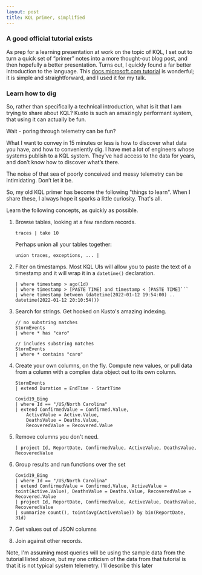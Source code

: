 ```yaml
---
layout: post
title: KQL primer, simplified
---
```


### A good official tutorial exists

As prep for a learning presentation at work on the topic of KQL, I set out to turn a quick set of “primer” notes into a more thought-out blog post, and then hopefully a better presentation. Turns out, I quickly found a far better introduction to the language. This [docs.microsoft.com tutorial](https://docs.microsoft.com/en-us/azure/data-explorer/kusto/query/tutorial?pivots=azuredataexplorer) is wonderful; it is simple and straightforward, and I used it for my talk.

### Learn how to dig

So, rather than specifically a technical introduction, what is it that I am trying to share about KQL? Kusto is such an amazingly performant system, that using it can actually be fun.

Wait - poring through telemetry can be fun?

What I want to convey in 15 minutes or less is how to discover what data you have, and how to conveniently dig. I have met a lot of engineers whose systems publish to a KQL system. They've had access to the data for years, and don’t know how to discover what’s there.

The noise of that sea of poorly conceived and messy telemetry can be intimidating. Don’t let it be.

So, my old KQL primer has become the following "things to learn". When I share these, I always hope it sparks a little curiosity. That's all.

Learn the following concepts, as quickly as possible.

1. Browse tables, looking at a few random records.

   ```
   traces | take 10
   ```

   Perhaps union all your tables together:

   ```
   union traces, exceptions, ... |
   ```

2. Filter on timestamps. Most KQL UIs will allow you to paste the text of a timestamp and it will wrap it in a ```datetime()``` declaration.

    ```
    | where timestamp > ago(1d)
    | where timestamp > [PASTE TIME] and timestamp < [PASTE TIME]```
    | where timestamp between (datetime(2022-01-12 19:54:00) .. datetime(2022-01-12 20:10:54)))
    ```

3. Search for strings. Get hooked on Kusto's amazing indexing.

    ```
    // no substring matches
	StormEvents
	| where * has "caro"

    // includes substring matches
	StormEvents
	| where * contains "caro"
    ```

4. Create your own columns, on the fly. Compute new values, or pull data from a column with a complex data object out to its own column.

    ```
    StormEvents
    | extend Duration = EndTime - StartTime

    Covid19_Bing
    | where Id == "/US/North Carolina"
    | extend ConfirmedValue = Confirmed.Value,
        ActiveValue = Active.Value,
        DeathsValue = Deaths.Value,
        RecoveredValue = Recovered.Value

    ```

5. Remove columns you don't need.

    ```
    | project Id, ReportDate, ConfirmedValue, ActiveValue, DeathsValue, RecoveredValue
    ```

6. Group results and run functions over the set

    ```
    Covid19_Bing
    | where Id == "/US/North Carolina"
    | extend ConfirmedValue = Confirmed.Value, ActiveValue = toint(Active.Value), DeathsValue = Deaths.Value, RecoveredValue = Recovered.Value
    | project Id, ReportDate, ConfirmedValue, ActiveValue, DeathsValue, RecoveredValue
    | summarize count(), toint(avg(ActiveValue)) by bin(ReportDate, 31d)
    ```

7. Get values out of JSON columns

8. Join against other records.

 Note, I'm assuming most queries will be using the sample data from the tutorial listed above, but my one criticism of the data from that tutorial is that it is not typical system telemetry.
 I'll describe this later

